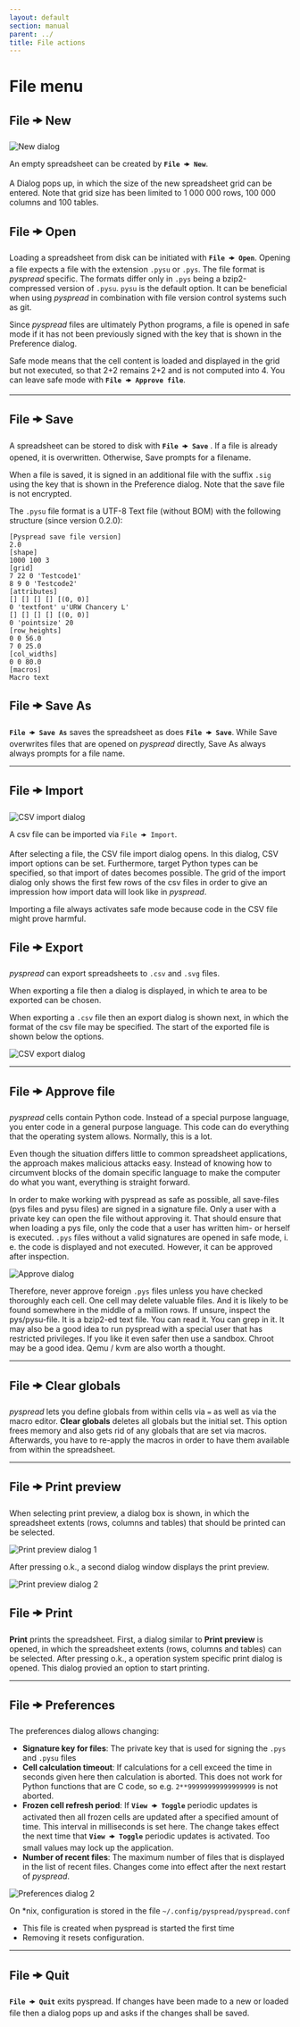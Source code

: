 ```yaml
---
layout: default
section: manual
parent: ../
title: File actions
---
```


# File menu

## File 🠞 New

![New dialog](images/screenshot_new_dialog.png)

An empty spreadsheet can be created by **`File 🠞 New`**.

A Dialog pops up, in which the size of the new spreadsheet grid can be entered. Note
that grid size has been limited to 1 000 000 rows, 100 000 columns and 100 tables.

## File 🠞 Open

Loading a spreadsheet from disk can be initiated with **`File 🠞 Open`**. Opening a
file expects a file with the extension `.pysu` or `.pys`. The file format is *pyspread* specific. The formats differ only in `.pys` being a bzip2-compressed version of `.pysu`. `pysu` is the default option. It can be beneficial when using *pyspread* in combination with file version control systems such as git.

Since *pyspread* files are ultimately Python programs, a file is opened in safe mode if
it has not been previously signed with the key that is shown in the Preference dialog.

Safe mode means that the cell content is loaded and displayed in the grid but not executed, so that 2+2 remains 2+2 and is not computed into 4. You can leave safe mode with **`File 🠞 Approve file`**.

----------

## File 🠞 Save

A spreadsheet can be stored to disk with **`File 🠞 Save`** . If a file is already opened, it is
overwritten. Otherwise, Save prompts for a filename.

When a file is saved, it is signed in an additional file with the suffix `.sig` using the key that is shown in the Preference dialog. Note that the save file is not encrypted.

The `.pysu` file format is a UTF-8 Text file (without BOM) with the following structure (since version 0.2.0):

```
[Pyspread save file version]
2.0
[shape]
1000 100 3
[grid]
7 22 0 'Testcode1'
8 9 0 'Testcode2'
[attributes]
[] [] [] [] [(0, 0)]
0 'textfont' u'URW Chancery L'
[] [] [] [] [(0, 0)]
0 'pointsize' 20
[row_heights]
0 0 56.0
7 0 25.0
[col_widths]
0 0 80.0
[macros]
Macro text
```

## File 🠞 Save As
**`File 🠞 Save As`** saves the spreadsheet as does **`File 🠞 Save`**. While Save overwrites files that are opened on *pyspread* directly, Save As always always prompts for a file name.

----------

## File 🠞 Import

![CSV import dialog](images/screenshot_csv_import.png)

A csv file can be imported via `File 🠞 Import`.

After selecting a file, the CSV file import dialog opens. In this dialog, CSV import options can be set. Furthermore, target Python types can be specified, so that import of dates becomes possible. The grid of the import dialog only shows the first few rows of the csv files in order to give an impression how import data will look like in *pyspread*.

Importing a file always activates safe mode because code in the CSV file might prove harmful.

## File 🠞 Export

*pyspread* can export spreadsheets to `.csv` and `.svg` files.

When exporting a file then a dialog is displayed, in which te area to be exported can be chosen.

When exporting a `.csv` file then an export dialog is shown next, in which the format of the csv file may be specified. The start of the exported file is shown below the options.

![CSV export dialog](images/screenshot_csv_export.png)

----------

## File 🠞 Approve file

*pyspread*  cells contain Python code. Instead of a special purpose language, you enter code in a general purpose language. This code can do everything that the operating system allows. Normally, this is a lot.

Even though the situation differs little to common spreadsheet applications, the approach makes malicious attacks easy. Instead of knowing how to circumvent blocks of the domain specific language to make the computer do what you want, everything is straight forward.

In order to make working with pyspread as safe as possible, all save-files (pys files and pysu files) are signed in a signature file. Only a user with a private key can open the file without approving it. That should ensure that when loading a pys file, only the code that a user has written him- or herself is executed. `.pys` files without a valid signatures are opened in safe mode, i. e. the code is displayed and not executed. However, it can be approved after inspection.

![Approve dialog](images/screenshot_approve_dialog.png)

Therefore, never approve foreign `.pys` files unless you have checked thoroughly each cell. One cell may delete valuable files. And it is likely to be found somewhere in the middle of a million rows. If unsure, inspect the pys/pysu-file. It is a bzip2-ed text file. You can read it. You can grep in it. It may also be a good idea to run pyspread with a special user that has restricted privileges. If you like it even safer then use a sandbox. Chroot may be a good idea. Qemu / kvm are also worth a thought.

----------

## File 🠞 Clear globals

*pyspread* lets you define globals from within cells via `=` as well as via the macro editor. **Clear globals** deletes all globals but the initial set. This option frees memory and also gets rid of any globals that are set via macros. Afterwards, you have to re-apply the macros in order to have them available from within the spreadsheet.

----------

## File 🠞 Print preview

When selecting print preview, a dialog box is shown, in which the spreadsheet extents (rows, columns and tables) that should be printed can be selected.

![Print preview dialog 1](images/screenshot_print_preview_1.png)

After pressing o.k., a second dialog window displays the print preview.

![Print preview dialog 2](images/screenshot_print_preview_2.png)

## File 🠞 Print

**Print** prints the spreadsheet. First, a dialog similar to **Print preview** is opened, in which the spreadsheet extents (rows, columns and tables) can be selected. After pressing o.k., a operation system specific print dialog is opened. This dialog provied an option to start printing.

----------

## File 🠞 Preferences

The preferences dialog allows changing:

- **Signature key for files**: The private key that is used for signing the `.pys` and `.pysu` files
- **Cell calculation timeout**: If calculations for a cell exceed the time in seconds given here then calculation is aborted. This does not work for Python functions that are C code, so e.g. `2**99999999999999999` is not aborted.
- **Frozen cell refresh period**: If **`View 🠞 Toggle`** periodic updates is activated then all frozen cells are updated after a specified amount of time. This interval in milliseconds is set here. The change takes effect the next time that **`View 🠞 Toggle`** periodic updates is activated. Too small values may lock up the application.
- **Number of recent files**: The maximum number of files that is displayed in the list of recent files. Changes come into effect after the next restart of *pyspread*.

![Preferences dialog 2](images/screenshot_preferences_dialog.png)

On *nix, configuration is stored in the file `~/.config/pyspread/pyspread.conf`
- This file is created when pyspread is started the first time
- Removing it resets configuration.

----------

## File 🠞 Quit

**`File 🠞 Quit`** exits pyspread. If changes have been made to a new or loaded file then a dialog pops up and asks if the changes shall be saved.
